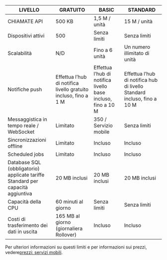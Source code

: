 
| LIVELLO | GRATUITO | BASIC | STANDARD |
|----|----|----|----|
| CHIAMATE API | 500 KB | 1,5 M / unità | 15 M / unità |
| Dispositivi attivi | 500 | Senza limiti | Senza limiti |
| Scalabilità | N/D | Fino a 6 unità | Un numero illimitato di unità |
| Notifiche push | Effettua l’hub di notifica livello gratuito incluso, fino a 1 M | Effettua l’hub di notifica livello base incluso, fino a 10 M | Effettua l’hub di notifica hub di livello Standard incluso, fino a 10 M |
| Messaggistica in tempo reale /<br/>WebSocket | Limitato | 350 / Servizio mobile | Senza limiti |
| Sincronizzazioni offline | Limitato | Incluso | Incluso |
| Scheduled jobs | Limitato | Incluso | Incluso |
| Database SQL (obbligatorio)<br/>applicate tariffe Standard per capacità aggiuntiva | 20 MB inclusi | 20 MB inclusi | 20 MB inclusi |
| Capacità della CPU | 60 minuti al giorno | Senza limiti | Senza limiti |
| Costi di trasferimento dei dati in uscita | 165 MB al giorno (giornaliera Rollover) | Incluso | Incluso |

Per ulteriori informazioni su questi limiti e per informazioni sui prezzi, vedere[prezzi: servizi mobili](https://azure.microsoft.com/pricing/details/mobile-services/).

<!---HONumber=Oct15_HO3-->